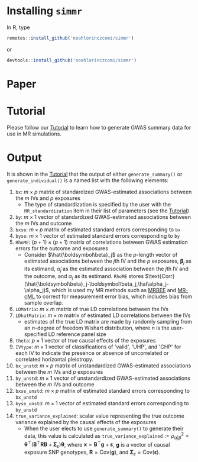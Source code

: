 # Installing `simmr`
In R, type
```R
remotes::install_github('noahlorinczcomi/simmr')
```
or
```R
devtools::install_github('noahlorinczcomi/simmr')
```
# Paper

# Tutorial
Please follow our [Tutorial](https://github.com/noahlorinczcomi/simmr/blob/main/tutorial.md) to learn how to generate GWAS summary data for use in MR simulations.
# Output
It is shown in the [Tutorial](https://github.com/noahlorinczcomi/simmr/blob/main/tutorial.md) that the output of either `generate_summary()` or `generate_individual()` is a named list with the following elements:
1. `bx`: $m\times p$ matrix of standardized GWAS-estimated associations between the $m$ IVs and $p$ exposures 
   - The type of standardization is specified by the user with the `MR_standardization` item in their list of parameters (see the [Tutorial](https://github.com/noahlorinczcomi/simmr/blob/main/tutorial.md))
2. `by`: $m\times 1$ vector of standardized GWAS-estimated associations between the $m$ IVs and outcome
3. `bxse`: $m\times p$ matrix of estimated standard errors corresponding to `bx`
4. `byse`: $m\times 1$ vector of estimated standard errors corresponding to `by`
5. `RhoME`: $(p+1)\times (p+1)$ matrix of correlations between GWAS estimation errors for the outcome and exposures
   - Consider $\hat{\boldsymbol\beta}_j$ as the $p$-length vector of estimated associations between the *j*th IV and the $p$ exposures, $\boldsymbol\beta_j$ as its estimand, $\hat\alpha_j$ as the estimated association between the *j*th IV and the outcome, and $\alpha_j$ as its estimand. `RhoME` stores $\text{Corr}(\hat{\boldsymbol\beta}_j-\boldsymbol\beta_j,\hat\alpha_j-\alpha_j)$, which is used my MR methods such as [MRBEE](https://doi.org/10.1101/2023.01.10.523480) and [MR-cML](https://doi.org/10.1016/j.ajhg.2023.02.014) to correct for measurement error bias, which includes bias from sample overlap.
6. `LDMatrix`: $m\times m$ matrix of true LD correlations between the IVs
7. `LDhatMatrix`: $m\times m$ matrix of estimated LD correlations between the IVs
   - estimates of the true LD matrix are made by randomly sampling from an *n*-degree of freedom Wishart distribution, where *n* is the user-specified LD reference panel size
8. `theta`: $p\times 1$ vector of true causal effects of the exposures
9. `IVtype`: $m\times 1$ vector of classifications of 'valid', 'UHP', and 'CHP' for each IV to indicate the presence or absence of uncorrelated or correlated horizontal pleiotropy.
10. `bx_unstd`: $m\times p$ matrix of unstandardized GWAS-estimated associations between the $m$ IVs and $p$ exposures
11. `by_unstd`: $m\times 1$ vector of unstandardized GWAS-estimated associations between the $m$ IVs and outcome
12. `bxse_unstd`: $m\times p$ matrix of estimated standard errors corresponding to `bx_unstd`
13. `byse_unstd`: $m\times 1$ vector of estimated standard errors corresponding to `by_unstd`
14. `true_variance_explained`: scalar value representing the true outcome variance explained by the causal effects of the exposures
    - When the user elects to use `generate_summary()` to generate their data, this value is calculated as `true_variance_explained`$:=\rho^2_{\alpha|\beta}=\boldsymbol\theta^\top(\mathbf{B}^\top\mathbf{R}\mathbf{B}+\boldsymbol\Sigma_\varepsilon)\boldsymbol\theta$, where $\mathbf{x}=\mathbf{B}^\top\mathbf{g}+\boldsymbol\varepsilon$, $\mathbf{g}$ is a vector of causal exposure SNP genotypes, $\mathbf{R}=\text{Cov}(\mathbf{g})$, and $\boldsymbol\Sigma_\varepsilon=\text{Cov}(\boldsymbol\epsilon)$.
